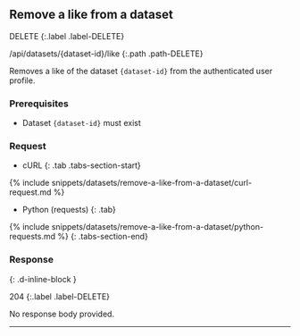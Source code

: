 ## Remove a like from a dataset

DELETE
{:.label .label-DELETE}

/api/datasets/{dataset-id}/like
{:.path .path-DELETE}

Removes a like of the dataset `{dataset-id}` from the authenticated user profile.

### Prerequisites

- Dataset `{dataset-id}` must exist

### Request

- cURL
{: .tab .tabs-section-start}

{% include snippets/datasets/remove-a-like-from-a-dataset/curl-request.md %}

- Python (requests)
{: .tab}

{% include snippets/datasets/remove-a-like-from-a-dataset/python-requests.md %}
{: .tabs-section-end}

### Response
{: .d-inline-block }

204
{:.label .label-DELETE}

No response body provided.

---
